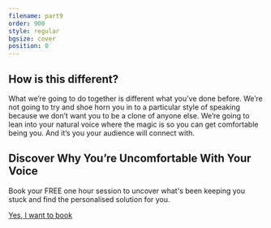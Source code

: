 ```yaml
---
filename: part9
order: 900
style: regular
bgsize: cover
position: 0
---
```

## How is this different?

What we’re going to do together is different what you’ve done before. We’re not going to try and shoe horn you in to a particular style of speaking because we don’t want you to be a clone of anyone else. We’re going to lean into your natural voice where the magic is so you can get comfortable being you. And it’s you your audience will connect with.

## **Discover Why You’re Uncomfortable With Your Voice** 

<div class="centred">
Book your FREE one hour session to uncover what's been keeping you stuck and find the personalised solution for you. 
</div>

<a class="cta" href="https://calendly.com/rachelgoth/sessionpackage">Yes, I want to book</a>